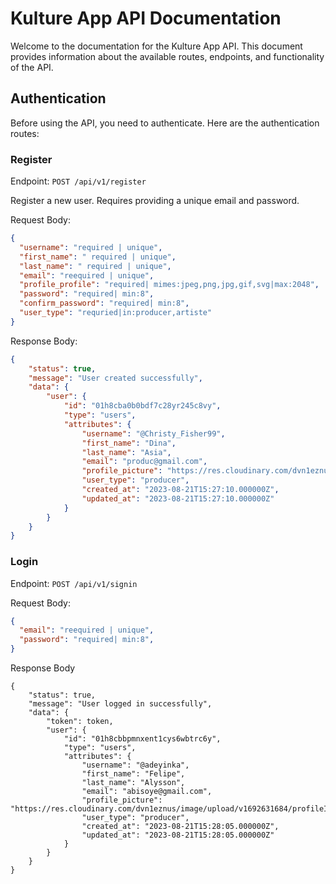 # Kulture App API Documentation

Welcome to the documentation for the Kulture App API. This document provides information about the available routes, endpoints, and functionality of the API.

## Authentication

Before using the API, you need to authenticate. Here are the authentication routes:

### Register

Endpoint: `POST /api/v1/register`

Register a new user. Requires providing a unique email and password.

Request Body:

```json
{
  "username": "required | unique",
  "first_name": " required | unique",
  "last_name": " required | unique",
  "email": "reequired | unique",
  "profile_profile": "required| mimes:jpeg,png,jpg,gif,svg|max:2048",
  "password": "required| min:8",
  "confirm_password": "required| min:8",
  "user_type": "requried|in:producer,artiste"
}
```

Response Body:

```json
{
    "status": true,
    "message": "User created successfully",
    "data": {
        "user": {
            "id": "01h8cba0b0bdf7c28yr245c8vy",
            "type": "users",
            "attributes": {
                "username": "@Christy_Fisher99",
                "first_name": "Dina",
                "last_name": "Asia",
                "email": "produc@gmail.com",
                "profile_picture": "https://res.cloudinary.com/dvn1eznus/image/upload/v1692631628/profileImages/bdompoxhgoqbgsc0g3z4.jpg",
                "user_type": "producer",
                "created_at": "2023-08-21T15:27:10.000000Z",
                "updated_at": "2023-08-21T15:27:10.000000Z"
            }
        }
    }
}
```

### Login

Endpoint: `POST /api/v1/signin`

Request Body:

```json
{
  "email": "reequired | unique",
  "password": "required| min:8",
}
```
Response Body

```
{
    "status": true,
    "message": "User logged in successfully",
    "data": {
        "token": token,
        "user": {
            "id": "01h8cbbpmnxent1cys6wbtrc6y",
            "type": "users",
            "attributes": {
                "username": "@adeyinka",
                "first_name": "Felipe",
                "last_name": "Alysson",
                "email": "abisoye@gmail.com",
                "profile_picture": "https://res.cloudinary.com/dvn1eznus/image/upload/v1692631684/profileImages/acqn3droaneqmfecb5gk.jpg",
                "user_type": "producer",
                "created_at": "2023-08-21T15:28:05.000000Z",
                "updated_at": "2023-08-21T15:28:05.000000Z"
            }
        }
    }
}
